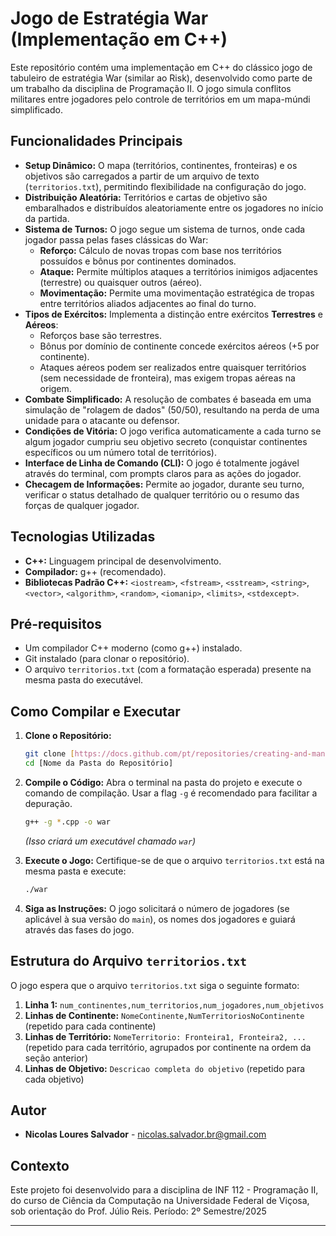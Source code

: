 # Jogo de Estratégia War (Implementação em C++)

Este repositório contém uma implementação em C++ do clássico jogo de tabuleiro de estratégia War (similar ao Risk), desenvolvido como parte de um trabalho da disciplina de Programação II. O jogo simula conflitos militares entre jogadores pelo controle de territórios em um mapa-múndi simplificado.

## Funcionalidades Principais

* **Setup Dinâmico:** O mapa (territórios, continentes, fronteiras) e os objetivos são carregados a partir de um arquivo de texto (`territorios.txt`), permitindo flexibilidade na configuração do jogo.
* **Distribuição Aleatória:** Territórios e cartas de objetivo são embaralhados e distribuídos aleatoriamente entre os jogadores no início da partida.
* **Sistema de Turnos:** O jogo segue um sistema de turnos, onde cada jogador passa pelas fases clássicas do War:
    * **Reforço:** Cálculo de novas tropas com base nos territórios possuídos e bônus por continentes dominados.
    * **Ataque:** Permite múltiplos ataques a territórios inimigos adjacentes (terrestre) ou quaisquer outros (aéreo).
    * **Movimentação:** Permite uma movimentação estratégica de tropas entre territórios aliados adjacentes ao final do turno.
* **Tipos de Exércitos:** Implementa a distinção entre exércitos **Terrestres** e **Aéreos**:
    * Reforços base são terrestres.
    * Bônus por domínio de continente concede exércitos aéreos (+5 por continente).
    * Ataques aéreos podem ser realizados entre quaisquer territórios (sem necessidade de fronteira), mas exigem tropas aéreas na origem.
* **Combate Simplificado:** A resolução de combates é baseada em uma simulação de "rolagem de dados" (50/50), resultando na perda de uma unidade para o atacante ou defensor.
* **Condições de Vitória:** O jogo verifica automaticamente a cada turno se algum jogador cumpriu seu objetivo secreto (conquistar continentes específicos ou um número total de territórios).
* **Interface de Linha de Comando (CLI):** O jogo é totalmente jogável através do terminal, com prompts claros para as ações do jogador.
* **Checagem de Informações:** Permite ao jogador, durante seu turno, verificar o status detalhado de qualquer território ou o resumo das forças de qualquer jogador.

## Tecnologias Utilizadas

* **C++:** Linguagem principal de desenvolvimento.
* **Compilador:** g++ (recomendado).
* **Bibliotecas Padrão C++:** `<iostream>`, `<fstream>`, `<sstream>`, `<string>`, `<vector>`, `<algorithm>`, `<random>`, `<iomanip>`, `<limits>`, `<stdexcept>`.

## Pré-requisitos

* Um compilador C++ moderno (como g++) instalado.
* Git instalado (para clonar o repositório).
* O arquivo `territorios.txt` (com a formatação esperada) presente na mesma pasta do executável.

## Como Compilar e Executar

1.  **Clone o Repositório:**
    ```bash
    git clone [https://docs.github.com/pt/repositories/creating-and-managing-repositories/quickstart-for-repositories](https://docs.github.com/pt/repositories/creating-and-managing-repositories/quickstart-for-repositories)
    cd [Nome da Pasta do Repositório]
    ```

2.  **Compile o Código:**
    Abra o terminal na pasta do projeto e execute o comando de compilação. Usar a flag `-g` é recomendado para facilitar a depuração.
    ```bash
    g++ -g *.cpp -o war
    ```
    *(Isso criará um executável chamado `war`)*

3.  **Execute o Jogo:**
    Certifique-se de que o arquivo `territorios.txt` está na mesma pasta e execute:
    ```bash
    ./war
    ```

4.  **Siga as Instruções:** O jogo solicitará o número de jogadores (se aplicável à sua versão do `main`), os nomes dos jogadores e guiará através das fases do jogo.

## Estrutura do Arquivo `territorios.txt`

O jogo espera que o arquivo `territorios.txt` siga o seguinte formato:

1.  **Linha 1:** `num_continentes,num_territorios,num_jogadores,num_objetivos`
2.  **Linhas de Continente:** `NomeContinente,NumTerritoriosNoContinente` (repetido para cada continente)
3.  **Linhas de Território:** `NomeTerritorio: Fronteira1, Fronteira2, ...` (repetido para cada território, agrupados por continente na ordem da seção anterior)
4.  **Linhas de Objetivo:** `Descricao completa do objetivo` (repetido para cada objetivo)

## Autor

* **Nicolas Loures Salvador** - nicolas.salvador.br@gmail.com

## Contexto

Este projeto foi desenvolvido para a disciplina de INF 112 - Programação II, do curso de Ciência da Computação na Universidade Federal de Viçosa, sob orientação do Prof. Júlio Reis.
Período: 2º Semestre/2025

---